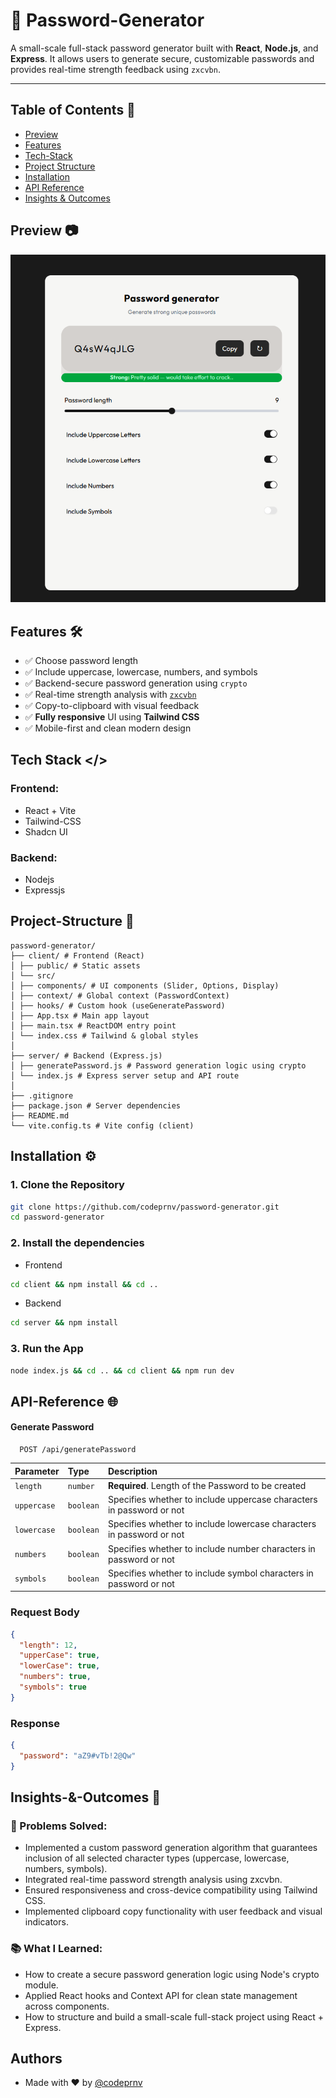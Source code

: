 
# 🔐 Password-Generator

A small-scale full-stack password generator built with **React**, **Node.js**, and **Express**. It allows users to generate secure, customizable passwords and provides real-time strength feedback using `zxcvbn`.

---

## Table of Contents 📝

- [Preview](#Preview-)
- [Features](#Features-)
- [Tech-Stack](#Tech-Stack-)
- [Project Structure](#Project-Structure-)
- [Installation](#Installation-)
- [API Reference](#API-Reference-)
- [Insights & Outcomes](#Insights-&-Outcomes-)
  
## Preview 📷

![Password-Generator](https://raw.githubusercontent.com/codeprnv/password-generator/master/client/src/assets/screenshot.png)


## Features 🛠️

- ✅ Choose password length
- ✅ Include uppercase, lowercase, numbers, and symbols
- ✅ Backend-secure password generation using `crypto`
- ✅ Real-time strength analysis with [`zxcvbn`](https://www.npmjs.com/package/zxcvbn)
- ✅ Copy-to-clipboard with visual feedback
- ✅ **Fully responsive** UI using **Tailwind CSS**
- ✅ Mobile-first and clean modern design


## Tech Stack </>

### Frontend: 
- React + Vite
- Tailwind-CSS
- Shadcn UI

### Backend:
- Nodejs
- Expressjs


## Project-Structure 📂

```
password-generator/
├── client/ # Frontend (React)
│ ├── public/ # Static assets
│ └── src/
│ ├── components/ # UI components (Slider, Options, Display)
│ ├── context/ # Global context (PasswordContext)
│ ├── hooks/ # Custom hook (useGeneratePassword)
│ ├── App.tsx # Main app layout
│ ├── main.tsx # ReactDOM entry point
│ └── index.css # Tailwind & global styles
│
├── server/ # Backend (Express.js)
│ ├── generatePassword.js # Password generation logic using crypto
│ └── index.js # Express server setup and API route
│
├── .gitignore
├── package.json # Server dependencies
├── README.md
└── vite.config.ts # Vite config (client)
```
## Installation ⚙️

### 1. Clone the Repository

```bash
git clone https://github.com/codeprnv/password-generator.git
cd password-generator
```

### 2. Install the dependencies

- Frontend
```bash
cd client && npm install && cd ..
```

- Backend
```bash
cd server && npm install
```

### 3. Run the App

```bash
node index.js && cd .. && cd client && npm run dev
```
    
## API-Reference 🌐

#### Generate Password

```http
  POST /api/generatePassword
```

| Parameter | Type     | Description                |
| :-------- | :------- | :------------------------- |
| `length` | `number` | **Required**. Length of the Password to be created |
| `uppercase` | `boolean` | Specifies whether to include uppercase characters in password or not |
| `lowercase` | `boolean` | Specifies whether to include lowercase characters in password or not |
| `numbers` | `boolean` | Specifies whether to include number characters in password or not |
| `symbols` | `boolean` | Specifies whether to include symbol characters in password or not |

### Request Body

```json
{
  "length": 12,
  "upperCase": true,
  "lowerCase": true,
  "numbers": true,
  "symbols": true
}
```

### Response

```json
{
  "password": "aZ9#vTb!2@Qw"
}
```


## Insights-&-Outcomes 🧠 

### 🔧 Problems Solved:
- Implemented a custom password generation algorithm that guarantees inclusion of all selected character types (uppercase, lowercase, numbers, symbols).
- Integrated real-time password strength analysis using zxcvbn.
- Ensured responsiveness and cross-device compatibility using Tailwind CSS.
- Implemented clipboard copy functionality with user feedback and visual indicators.

### 📚 What I Learned:

- How to create a secure password generation logic using Node's crypto module.
- Applied React hooks and Context API for clean state management across components.
- How to structure and build a small-scale full-stack project using React + Express.
## Authors

- Made with ❤️ by [@codeprnv](https://www.github.com/codeprnv)
